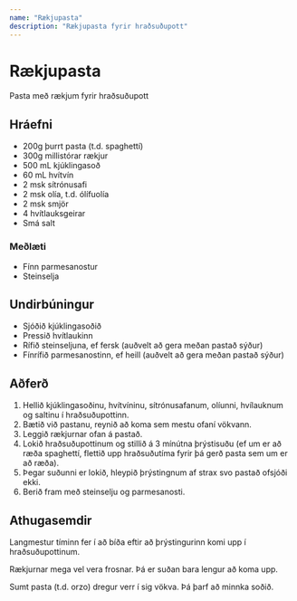 ```yaml
---
name: "Rækjupasta"
description: "Rækjupasta fyrir hraðsuðupott"
---
```


# Rækjupasta

Pasta með rækjum fyrir hraðsuðupott

## Hráefni

- 200g þurrt pasta (t.d. spaghettí)
- 300g millistórar rækjur
- 500 mL kjúklingasoð
- 60 mL hvítvín
- 2 msk sítrónusafi
- 2 msk olía, t.d. ólífuolía
- 2 msk smjör
- 4 hvítlauksgeirar
- Smá salt

### Meðlæti

- Fínn parmesanostur
- Steinselja

## Undirbúningur

- Sjóðið kjúklingasoðið
- Pressið hvítlaukinn
- Rífið steinseljuna, ef fersk (auðvelt að gera meðan pastað sýður)
- Fínrífið parmesanostinn, ef heill (auðvelt að gera meðan pastað sýður)

## Aðferð

1. Hellið kjúklingasoðinu, hvítvíninu, sítrónusafanum, olíunni, hvílauknum og saltinu í hraðsuðupottinn.
2. Bætið við pastanu, reynið að koma sem mestu ofaní vökvann.
3. Leggið rækjurnar ofan á pastað.
4. Lokið hraðsuðupottinum og stillið á 3 mínútna þrýstisuðu (ef um er að ræða spaghettí, flettið upp hraðsuðutíma fyrir þá gerð pasta sem um er að ræða).
5. Þegar suðunni er lokið, hleypið þrýstingnum af strax svo pastað ofsjóði ekki.
6. Berið fram með steinselju og parmesanosti.

## Athugasemdir

Langmestur tíminn fer í að bíða eftir að þrýstingurinn komi upp í hraðsuðupottinum.

Rækjurnar mega vel vera frosnar. Þá er suðan bara lengur að koma upp.

Sumt pasta (t.d. orzo) dregur verr í sig vökva. Þá þarf að minnka soðið.
